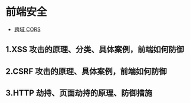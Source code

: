 # 前端安全

- [跨域 CORS](https://juejin.im/post/6856556746706518024)

## 1.XSS 攻击的原理、分类、具体案例，前端如何防御

## 2.CSRF 攻击的原理、具体案例，前端如何防御

## 3.HTTP 劫持、页面劫持的原理、防御措施
